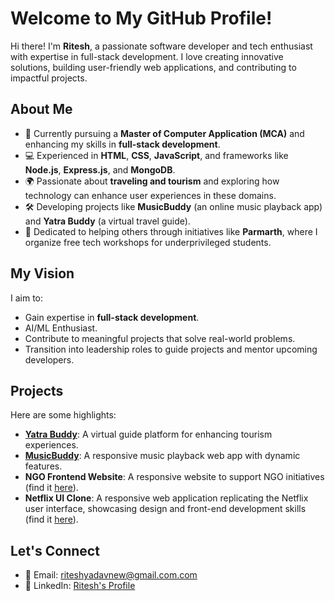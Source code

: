 # Welcome to My GitHub Profile!

Hi there! I'm **Ritesh**, a passionate software developer and tech enthusiast with expertise in full-stack development. I love creating innovative solutions, building user-friendly web applications, and contributing to impactful projects.

## About Me

- 🌱 Currently pursuing a **Master of Computer Application (MCA)** and enhancing my skills in **full-stack development**.
- 💻 Experienced in **HTML**, **CSS**, **JavaScript**, and frameworks like **Node.js**, **Express.js**, and **MongoDB**.
- 🌍 Passionate about **traveling and tourism** and exploring how technology can enhance user experiences in these domains.
- 🛠️ Developing projects like **MusicBuddy** (an online music playback app) and **Yatra Buddy** (a virtual travel guide).
- 🤝 Dedicated to helping others through initiatives like **Parmarth**, where I organize free tech workshops for underprivileged students.

## My Vision

I aim to:
- Gain expertise in **full-stack development**.
- AI/ML Enthusiast.
- Contribute to meaningful projects that solve real-world problems.
- Transition into leadership roles to guide projects and mentor upcoming developers.

## Projects

Here are some highlights:

- **[Yatra Buddy](https://yatrabuddy.onrender.com/)**: A virtual guide platform for enhancing tourism experiences.
- **[MusicBuddy](https://musicbuddy.freewebhostmost.com/)**: A responsive music playback web app with dynamic features.
- **NGO Frontend Website**: A responsive website to support NGO initiatives (find it [here](https://ritesh-2120.github.io/NGO_frontend/)).
- **Netflix UI Clone**: A responsive web application replicating the Netflix user interface, showcasing design and front-end development skills (find it [here](https://ritesh-2120.github.io/NetflixClone/)).

## Let's Connect

- 📧 Email: riteshyadavnew@gmail.com.com
- 🔗 LinkedIn: [Ritesh's Profile](https://www.linkedin.com/in/ritesh-yadav-351571162)
